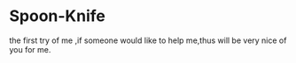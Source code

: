Spoon-Knife
===========

the first try of me ,if someone would like to help me,thus will be very nice of you for me.
